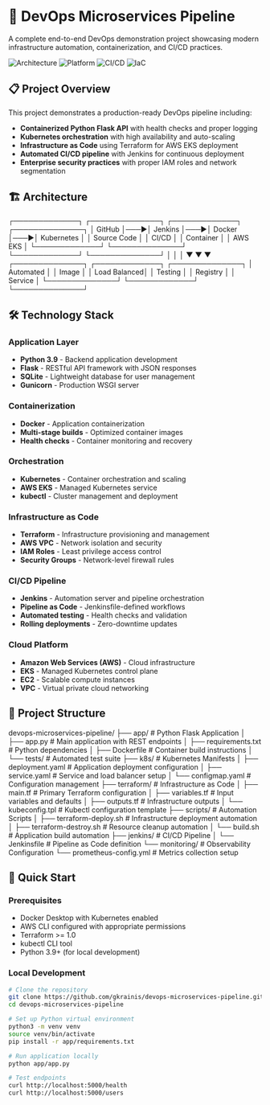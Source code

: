# 🚀 DevOps Microservices Pipeline

A complete end-to-end DevOps demonstration project showcasing modern infrastructure automation, containerization, and CI/CD practices.

![Architecture](https://img.shields.io/badge/Architecture-Microservices-blue)
![Platform](https://img.shields.io/badge/Platform-AWS%20EKS-orange)
![CI/CD](https://img.shields.io/badge/CI%2FCD-Jenkins-red)
![IaC](https://img.shields.io/badge/IaC-Terraform-purple)

## 📋 **Project Overview**

This project demonstrates a production-ready DevOps pipeline including:
- **Containerized Python Flask API** with health checks and proper logging
- **Kubernetes orchestration** with high availability and auto-scaling
- **Infrastructure as Code** using Terraform for AWS EKS deployment
- **Automated CI/CD pipeline** with Jenkins for continuous deployment
- **Enterprise security practices** with proper IAM roles and network segmentation

## 🏗️ **Architecture**

┌─────────────┐    ┌──────────────┐    ┌─────────────┐    ┌──────────────┐
│   GitHub    │───▶│   Jenkins    │───▶│   Docker    │───▶│ Kubernetes   │
│ Source Code │    │   CI/CD      │    │ Container   │    │   AWS EKS    │
└─────────────┘    └──────────────┘    └─────────────┘    └──────────────┘
│                    │                   │
▼                    ▼                   ▼
┌──────────────┐    ┌─────────────┐    ┌──────────────┐
│  Automated   │    │   Image     │    │ Load Balanced│
│   Testing    │    │  Registry   │    │   Service    │
└──────────────┘    └─────────────┘    └──────────────┘

## 🛠️ **Technology Stack**

### **Application Layer**
- **Python 3.9** - Backend application development
- **Flask** - RESTful API framework with JSON responses
- **SQLite** - Lightweight database for user management
- **Gunicorn** - Production WSGI server

### **Containerization**
- **Docker** - Application containerization
- **Multi-stage builds** - Optimized container images
- **Health checks** - Container monitoring and recovery

### **Orchestration**  
- **Kubernetes** - Container orchestration and scaling
- **AWS EKS** - Managed Kubernetes service
- **kubectl** - Cluster management and deployment

### **Infrastructure as Code**
- **Terraform** - Infrastructure provisioning and management
- **AWS VPC** - Network isolation and security
- **IAM Roles** - Least privilege access control
- **Security Groups** - Network-level firewall rules

### **CI/CD Pipeline**
- **Jenkins** - Automation server and pipeline orchestration
- **Pipeline as Code** - Jenkinsfile-defined workflows
- **Automated testing** - Health checks and validation
- **Rolling deployments** - Zero-downtime updates

### **Cloud Platform**
- **Amazon Web Services (AWS)** - Cloud infrastructure
- **EKS** - Managed Kubernetes control plane
- **EC2** - Scalable compute instances
- **VPC** - Virtual private cloud networking

## 📁 **Project Structure**

devops-microservices-pipeline/
├── app/                        # Python Flask Application
│   ├── app.py                 # Main application with REST endpoints
│   ├── requirements.txt       # Python dependencies
│   ├── Dockerfile            # Container build instructions
│   └── tests/                # Automated test suite
├── k8s/                       # Kubernetes Manifests
│   ├── deployment.yaml       # Application deployment configuration
│   ├── service.yaml          # Service and load balancer setup
│   └── configmap.yaml        # Configuration management
├── terraform/                 # Infrastructure as Code
│   ├── main.tf               # Primary Terraform configuration
│   ├── variables.tf          # Input variables and defaults
│   ├── outputs.tf            # Infrastructure outputs
│   └── kubeconfig.tpl        # Kubectl configuration template
├── scripts/                   # Automation Scripts
│   ├── terraform-deploy.sh   # Infrastructure deployment automation
│   ├── terraform-destroy.sh  # Resource cleanup automation
│   └── build.sh              # Application build automation
├── jenkins/                   # CI/CD Pipeline
│   └── Jenkinsfile           # Pipeline as Code definition
└── monitoring/                # Observability Configuration
└── prometheus-config.yml  # Metrics collection setup

## 🚀 **Quick Start**

### **Prerequisites**
- Docker Desktop with Kubernetes enabled
- AWS CLI configured with appropriate permissions
- Terraform >= 1.0
- kubectl CLI tool
- Python 3.9+ (for local development)

### **Local Development**
```bash
# Clone the repository
git clone https://github.com/gkrainis/devops-microservices-pipeline.git
cd devops-microservices-pipeline

# Set up Python virtual environment
python3 -m venv venv
source venv/bin/activate
pip install -r app/requirements.txt

# Run application locally
python app/app.py

# Test endpoints
curl http://localhost:5000/health
curl http://localhost:5000/users
